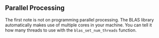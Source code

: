 ## Parallel Processing

The first note is not on programming parallel processing. The BLAS library automatically makes use of multiple cores in your machine. You can tell it how many threads to use with the `blas_set_num_threads` function.
